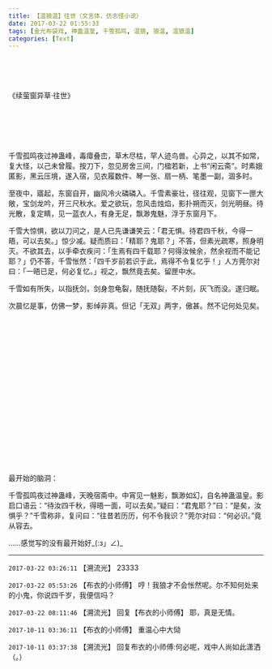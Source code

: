 ```yaml
---
title: 【温狼温】往世（文言体，仿志怪小说）
date: 2017-03-22 01:55:33
tags: [金光布袋戏, 神蛊温皇, 千雪孤鸣, 温狼, 狼温, 温狼温]
categories: [Text]
---
```


<p dir="ltr"  ><br /><br /><br /></p> 
<p dir="ltr"  >《续萤窗异草&middot;往世》<br /><br /><br /><br /><br /><br /></p> 
<p dir="ltr"  >千雪孤鸣夜过神蛊峰，毒瘴叠峦，草木尽枯，罕人迹鸟兽。心异之，以其不如常，复大怪，以己未曾履。按刀下，忽见房舍三间，门楹若新，上书“闲云斋”。时素娥匿影，黑云压境，遂入宿，见衣履数件、琴一张、扇一柄、笔墨一副，涸多时。</p> 
<p dir="ltr"  >至夜中，寤起，东窗自开，幽风冷火磷磷入。千雪素豪壮，径往观，见窗下一匣大敞，宝剑龙吟，开三尺秋水。爱之欲玩，忽风击烛焰，影扑朔而灭，剑光明昼。待光散，复定睛，见一蓝衣人，有身无足，飘渺鬼魅，浮于东窗月下。</p> 
<p dir="ltr"  >千雪大惊惧，欲以刀问之，是人已先谦谦笑云：「君无惧。待君四千秋，今得一晤，可以去矣。」惊少减。疑而质曰：「精耶？鬼耶？」不答，但素光疏寒，照身明灭。不欲其去，以手牵衣疾问：「生焉有四千载耶？何得汝候余，然余视而不能记耶？」仍不答，千雪怅然：「四千岁前若识于此，焉得不令复忆乎！」人方莞尔对曰：「一晤已足，何必复忆。」视之，飘然竟去矣。留匣中水。</p> 
<p dir="ltr"  >千雪如有所失，以指抚剑，剑身忽龟裂，随抚随裂，不片刻，灰飞而没。遂归眠。</p> 
<p dir="ltr"  >次晨忆是事，仿佛一梦，影绰非真。但记「无双」两字，傲甚。然不记何处见矣。<br /><br /><br /><br /><br /><br /><br /><br /><br /><br /><br /><br /><br /><br /><br /><br /><br /><br /><br /></p> 
<p dir="ltr"  >最开始的脑洞：<br /></p> 
<p dir="ltr"  >千雪孤鸣夜过神蛊峰，天晚宿斋中。中宵见一魅影，飘渺如幻，自名神蛊温皇。影启口语云：“待汝四千秋，得晤一面，可以去矣。”疑曰：“君鬼耶？”曰：“是矣，汝惧乎？”千雪称非，复问曰：“往昔若历历，何不令我识？”莞尔对曰：“何必识。”竟从容去。</p> 
<p dir="ltr"  >……感觉写的没有最开始好_(:з」∠)_</p>

<!-- more -->

---

`2017-03-22 03:26:11` 【溯流光】 23333

`2017-03-22 05:53:26` 【布衣的小师傅】 哼！我狼才不会怅然呢。尔不知何处来的小鬼，你说四千岁，我便信吗？

`2017-03-22 08:11:46` 【溯流光】 回复【布衣的小师傅】 耶，真是无情。

`2017-10-11 03:36:11` 【布衣的小师傅】 重温心中大恸

`2017-10-11 03:37:38` 【溯流光】 回复布衣的小师傅:何必呢，戏中人尚如此潇洒（。）
